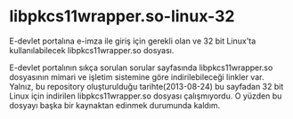 libpkcs11wrapper.so-linux-32
============================

E-devlet portalına e-imza ile giriş için gerekli olan ve 32 bit Linux'ta kullanılabilecek libpkcs11wrapper.so dosyası.

E-devlet portalının sıkça sorulan sorular sayfasında libpkcs11wrapper.so dosyasının mimari ve işletim sistemine göre indirilebileceği linkler var. Yalnız, bu repository oluşturulduğu tarihte(2013-08-24) bu sayfadan 32 bit Linux için indirilen libpkcs11wrapper.so dosyası çalışmıyordu. O yüzden bu dosyayı başka bir kaynaktan edinmek durumunda kaldım.
